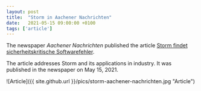 ```yaml
---
layout: post
title:  "Storm in Aachener Nachrichten"
date:   2021-05-15 09:00:00 +0100
tags: ['article']
---
```


The newspaper *Aachener Nachrichten* published the article [Storm findet sicherheitskritische Softwarefehler](https://www.aachener-nachrichten.de/wirtschaft/storm-findet-sicherheitskritische-softwarefehler_aid-57974823).
<!--more-->

The article addresses Storm and its applications in industry. It was published in the newspaper on May 15, 2021.

![Article]({{ site.github.url }}/pics/storm-aachener-nachrichten.jpg "Article")
